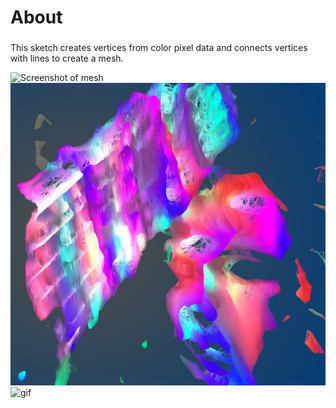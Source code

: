 # About 
###
This sketch creates vertices from color pixel data and connects vertices with lines to create a mesh.

![Screenshot of mesh](screengrabs/g1.png)
![Screenshot of mesh2](screengrabs/g2.png)
![gif](screengrabs/mesh_1.gif)


